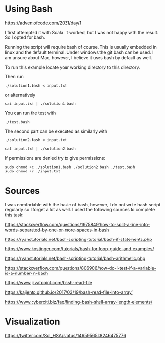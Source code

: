 # Using Bash
https://adventofcode.com/2021/day/1

I first attempted it with Scala. It worked, but I was not happy with the result. So I opted for bash.

Running the script will require bash of course. This is usually embedded in linux and the default terminal.
Under windows the git bash can be used. I am unsure about Mac, however, I believe it uses bash by default as well.

To run this example locate your working directory to this directory.

Then run 
```
./solution1.bash < input.txt
```

or alternatively

```
cat input.txt | ./solution1.bash
```

You can run the test with
```
./test.bash
```

The second part can be executed as similarly with
```
./solution2.bash < input.txt
```

```
cat input.txt | ./solution2.bash
```

If permissions are denied try to give permissions:

```
sudo chmod +x ./solution1.bash ./solution2.bash ./test.bash
sudo chmod +r ./input.txt
```



# Sources
I was comfortable with the basic of bash, however, I do not write bash script regularly so I forget a lot as well.
I used the following sources to complete this task:

https://stackoverflow.com/questions/1975849/how-to-split-a-line-into-words-separated-by-one-or-more-spaces-in-bash

https://ryanstutorials.net/bash-scripting-tutorial/bash-if-statements.php

https://www.hostinger.com/tutorials/bash-for-loop-guide-and-examples/

https://ryanstutorials.net/bash-scripting-tutorial/bash-arithmetic.php

https://stackoverflow.com/questions/806906/how-do-i-test-if-a-variable-is-a-number-in-bash

https://www.javatpoint.com/bash-read-file

https://kaijento.github.io/2017/03/19/bash-read-file-into-array/

https://www.cyberciti.biz/faq/finding-bash-shell-array-length-elements/


# Visualization 

https://twitter.com/Sol_HSA/status/1465956538246475776
